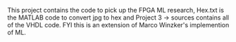 This project contains the code to pick up the FPGA ML research, Hex.txt is the MATLAB code to convert jpg to hex and Project 3 -> sources contains all of the VHDL code. FYI this is an extension of Marco Winzker's implemention of ML.
